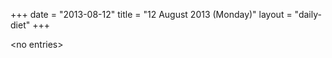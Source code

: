 +++
date = "2013-08-12"
title = "12 August 2013 (Monday)"
layout = "daily-diet"
+++

<p>&lt;no entries&gt;</p>